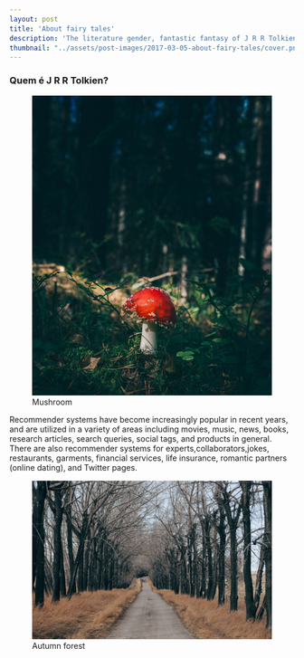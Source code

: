 ```yaml
---
layout: post
title: 'About fairy tales'
description: 'The literature gender, fantastic fantasy of J R R Tolkien'
thumbnail: "../assets/post-images/2017-03-05-about-fairy-tales/cover.png"
---
```


<h3>Quem é J R R Tolkien?</h3>

<figure class="a-image">
    <img src="../assets/post-images/2017-03-05-about-fairy-tales/mushroom.png"  />
    <figcaption>Mushroom</figcaption> 
</figure>

Recommender systems have become increasingly popular in recent years, and are utilized in a variety of areas including movies, music, news, books, research articles, search queries, social tags, and products in general. There are also recommender systems for experts,collaborators,jokes, restaurants, garments, financial services, life insurance, romantic partners (online dating), and Twitter pages.

<figure class="a-image">
    <img src="../assets/post-images/2017-03-05-about-fairy-tales/autumn-forest.png"  />
    <figcaption>Autumn forest</figcaption> 
</figure>
